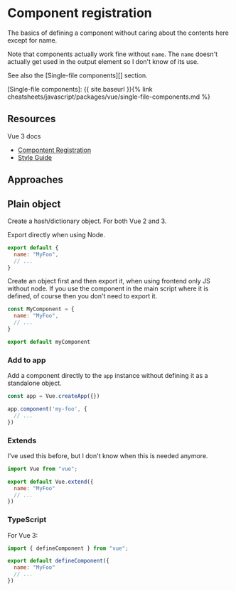 # Component registration

The basics of defining a component without caring about the contents here except for name. 

Note that components actually work fine without `name`. The `name` doesn't actually get used in the output element so I don't know of its use.

See also the [Single-file components][] section.

[Single-file components]: {{ site.baseurl }}{% link cheatsheets/javascript/packages/vue/single-file-components.md %}


## Resources

Vue 3 docs

- [Compontent Registration](https://v3.vuejs.org/guide/component-registration.html#component-names)
- [Style Guide](https://v3.vuejs.org/style-guide/)


## Approaches

## Plain object

Create a hash/dictionary object. For both Vue 2 and 3.

Export directly when using Node.

```javascript
export default {
  name: "MyFoo",
  // ...
}
```

Create an object first and then export it, when using frontend only JS without node. If you use the component in the main script where it is defined, of course then you don't need to export it.

```javascript
const MyComponent = {
  name: "MyFoo",
  // ...
}

export default myComponent
```

### Add to app

Add a component directly to the `app` instance without defining it as a standalone object.

```javascript
const app = Vue.createApp({})

app.component('my-foo', {
  // ...
})
```

### Extends

I've used this before, but I don't know when this is needed anymore.

```javascript
import Vue from "vue";

export default Vue.extend({
  name: "MyFoo"
  // ...
})
```

### TypeScript

For Vue 3:

```javascript
import { defineComponent } from "vue";

export default defineComponent({
  name: "MyFoo"
  // ...
})
```
